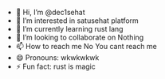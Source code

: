 - 👋 Hi, I’m @dec1sehat
- 👀 I’m interested in satusehat platform
- 🌱 I’m currently learning rust lang
- 💞️ I’m looking to collaborate on Nothing
- 📫 How to reach me No You cant reach me
- 😄 Pronouns: wkwkwkwk
- ⚡ Fun fact: rust is magic

<!---
dec1sehat/dec1sehat is a ✨ special ✨ repository because its `README.md` (this file) appears on your GitHub profile.
You can click the Preview link to take a look at your changes.
--->
